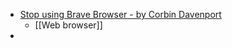 - [Stop using Brave Browser - by Corbin Davenport](https://www.spacebar.news/p/stop-using-brave-browser)
	- [[Web browser]]
-